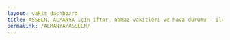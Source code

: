```yaml
---
layout: vakit_dashboard
title: ASSELN, ALMANYA için iftar, namaz vakitleri ve hava durumu - ilçe/eyalet seç
permalink: /ALMANYA/ASSELN/
---
```


<script type="text/javascript">
  var GLOBAL_COUNTRY = 'ALMANYA';
  var GLOBAL_CITY = 'ASSELN';
  var GLOBAL_STATE = '';
  var lat = 72;
  var lon = 21;
</script>
